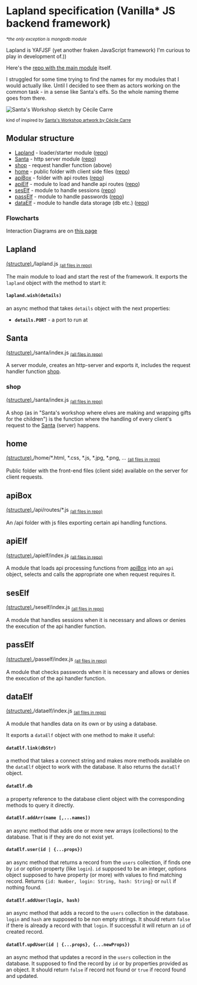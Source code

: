 # Lapland specification (Vanilla* JS backend framework)
*<sup>\*the only exception is mongodb module</sup>*

Lapland is YAFJSF (yet another fraken JavaScript framework)
I'm curious to play in development of.))

Here's the [repo with the main module](https://github.com/UniBreakfast/lapland)
itself.

I struggled for some time trying to find the names for my modules
that I would actually like. Until I decided to see them as actors
working on the common task - in a sense like Santa's elfs.
So the whole naming theme goes from there.

![Santa's Workshop sketch by Cécile Carre](https://raw.githubusercontent.com/UniBreakfast/lapland-js-spec/master/C%C3%A9cile%20Carre%20-%20Santa's%20Workshop.jpg)

<sup>kind of inspired by [Santa's Workshop artwork by Cécile Carre](https://www.behance.net/gallery/68806033/Santas-Workshop)</sup>


## Modular structure

* [Lapland](#lapland) - loader/starter module
    ([repo](https://github.com/UniBreakfast/lapland))
* [Santa](#santa) - http server module
    ([repo](https://github.com/UniBreakfast/santa))
* [shop](#shop) - request handler function (above)
* [home](#home) - public folder with client side files
    ([repo](https://github.com/UniBreakfast/home))
* [apiBox](#apibox) - folder with api routes
    ([repo](https://github.com/UniBreakfast/apibox))
* [apiElf](#apielf) - module to load and handle api routes
    ([repo](https://github.com/UniBreakfast/apielf))
* [sesElf](#seself) - module to handle sessions
    ([repo](https://github.com/UniBreakfast/seself))
* [passElf](#pasself) - module to handle passwords
    ([repo](https://github.com/UniBreakfast/pasself))
* [dataElf](#dataelf) - module to handle data storage (db etc.)
    ([repo](https://github.com/UniBreakfast/dataelf))


### Flowcharts
Interaction Diagrams are on [this page](https://github.com/UniBreakfast/lapland-js-spec/blob/master/flowcharts.md#bare-minimum-interactions)


## Lapland
[(structure).](#modular-structure)/lapland.js
<sub>[(all files in repo)](https://github.com/UniBreakfast/lapland)</sub>

The main module to load and start the rest of the framework.
It exports the `lapland` object with the method to start it:

#### `lapland.wish(details)`
an async method that takes `details` object with the next properties:

* **`details.PORT`** - a port to run at


## Santa
[(structure).](#modular-structure)/santa/index.js
<sub>[(all files in repo)](https://github.com/UniBreakfast/santa)</sub>

A server module, creates an http-server and exports it,
includes the request handler function [shop](#shop).

### shop
[(structure).](#modular-structure)/santa/index.js
<sub>[(all files in repo)](https://github.com/UniBreakfast/santa)</sub>

A shop (as in "Santa's workshop where elves are making and wrapping gifts
for the children") is the function where the handling of every client's request
to the [Santa](#santa) (server) happens.


## home
[(structure).](#modular-structure)/home/*.html, *.css, *.js, *.jpg, *.png, ...
<sub>[(all files in repo)](https://github.com/UniBreakfast/home)</sub>

Public folder with the front-end files (client side) available on the server
for client requests.


## apiBox
[(structure).](#modular-structure)/api/routes/*.js
<sub>[(all files in repo)](https://github.com/UniBreakfast/apibox)</sub>

An /api folder with js files exporting certain api handling functions.


## apiElf
[(structure).](#modular-structure)/apielf/index.js
<sub>[(all files in repo)](https://github.com/UniBreakfast/apielf)</sub>

A module that loads api processing functions from [apiBox](#apibox)
into an `api` object, selects and calls the appropriate one
when request requires it.


## sesElf
[(structure).](#modular-structure)/seself/index.js
<sub>[(all files in repo)](https://github.com/UniBreakfast/seself)</sub>

A module that handles sessions when it is necessary and allows
or denies the execution of the api handler function.


## passElf
[(structure).](#modular-structure)/pasself/index.js
<sub>[(all files in repo)](https://github.com/UniBreakfast/pasself)</sub>

A module that checks passwords when it is necessary and allows
or denies the execution of the api handler function.


## dataElf
[(structure).](#modular-structure)/dataelf/index.js
<sub>[(all files in repo)](https://github.com/UniBreakfast/dataelf)</sub>

A module that handles data on its own or by using a database.

It exports a `dataElf` object with one method to make it useful:

#### `dataElf.link(dbStr)`
a method that takes a connect string and makes more methods available
on the `dataElf` object to work with the database.
It also returns the `dataElf` object.

#### `dataElf.db`
a property reference to the database client object
with the corresponding methods to query it directly.

#### `dataElf.addArr(name [,...names])`
an async method that adds one or more new arrays (collections) to the database.
That is if they are do not exist yet.

#### `dataElf.user(id | {...props})`
an async method that returns a record from the `users` collection,
if finds one by `id` or option property (like `login`).
`id` supposed to be an integer, options object supposed to have property
(or more) with values to find matching record.
Returns `{id: Number, login: String, hash: String}` or `null` if nothing found.

#### `dataElf.addUser(login, hash)`
an async method that adds a record to the `users` collection in the database.
`login` and `hash` are supposed to be non empty strings.
It should return `false` if there is already a record with that `login`.
If successful it will return an `id` of created record.

#### `dataElf.updUser(id | {...props}, {...newProps})`
an async method that updates a record in the `users` collection in the database.
It supposed to find the record by `id` or by properties provided as an object.
It should return `false` if record not found
or `true` if record found and updated.
